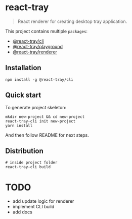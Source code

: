 # react-tray

> React renderer for creating desktop tray application.

This project contains multiple `packages`:

- [@react-tray/cli](./packages/cli/README.md)
- [@react-tray/playground](./packages/playground/README.md)
- [@react-tray/renderer](./packages/renderer/README.md)

## Installation

```
npm install -g @react-tray/cli
```

## Quick start

To generate project skeleton:

```
mkdir new-project && cd new-project 
react-tray-cli init new-project
yarn install
```

And then follow README for next steps.

## Distribution

```
# inside project folder
react-tray-cli build
```

# TODO

- add update logic for renderer
- implement CLI build
- add docs
